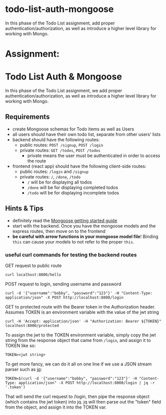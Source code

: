 # todo-list-auth-mongoose
In this phase of the Todo List assignment, add proper authentication/authorization, as well as introduce a higher level library for working with Mongo.


# Assignment:
# Todo List Auth & Mongoose

In this phase of the Todo List assignment, we add proper authentication/authorization, as well as introduce a higher level library for working with Mongo.

## Requirements

* create Mongoose schemas for Todo items as well as Users
* all users should have their own todo list, separate from other users' lists
* backend should have the following routes:
  * public routes: `POST /signup`, `POST /login`
  * private routes: `GET /todos`, `POST /todos`
    * private means the user must be authenticated in order to access the route
* frontend (react app) should have the following client-side routes:
  * public routes: `/login` and `/signup`
  * private routes: `/`, `/done`, `/todo`
    * `/` will be for displaying all todos
    * `/done` will be for displaying completed todos
    * `/todo` will be for displaying incomplete todos

## Hints & Tips

* definitely read the [Mongoose getting started guide](https://mongoosejs.com/docs/index.html)
* start with the backend. Once you have the mongoose models and the express routes, then move on to the frontend
* **be careful with arrow functions in your mongoose model file**! Binding `this` can cause your models to not refer to the proper `this`.

### useful curl commands for testing the backend routes

GET request to public route

```
curl localhost:8000/hello
```

POST request to login, sending username and password

```
curl -d '{"username":"bobby", "password":"123"}' -H "Content-Type: application/json" -X POST http://localhost:8000/login
```

GET to protected route with the Bearer token in the Authorization header. Assumes TOKEN is an environment variable with the value of the jwt string

```
curl -H 'Accept: application/json' -H "Authorization: Bearer ${TOKEN}" localhost:8000/protected
```

To assign the jwt to the TOKEN environment variable, simply copy the jwt string from the response object that came from `/login`, and assign it to TOKEN like so:

```
TOKEN=<jwt string>
```

To get more fancy, we can do it all on one line if we use a JSON stream parser such as [jq](https://stedolan.github.io/jq/):

```
TOKEN=$(curl -d '{"username":"bobby", "password":"123"}' -H "Content-Type: application/json" -X POST http://localhost:8000/login | jq -r '.token')
```

That will send the curl request to /login, then pipe the response object (which contains the jwt token) into jq. jq will then parse out the "token" field from the object, and assign it into the TOKEN var.
